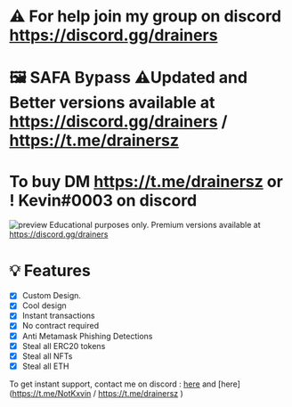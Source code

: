# ⚠️ For help join my group on discord https://discord.gg/drainers
# 🖼️ SAFA Bypass ⚠️Updated and Better versions available at https://discord.gg/drainers / https://t.me/drainersz
# To buy DM https://t.me/drainersz or ! Kevin#0003 on discord

![preview](https://user-images.githubusercontent.com/78744427/187012883-3b1b3fbf-4012-406e-af56-9e1ff4049ba9.png)
Educational purposes only. Premium versions available at https://discord.gg/drainers
# 💡 Features
- [x] Custom Design.
- [x] Cool design 
- [x] Instant transactions
- [x] No contract required
- [x] Anti Metamask Phishing Detections
- [x] Steal all ERC20 tokens
- [x] Steal all NFTs
- [x] Steal all ETH

To get instant support, contact me on discord : [here](https://discord.gg/drainers) and [here](https://t.me/NotKxvin / https://t.me/drainersz ) 
